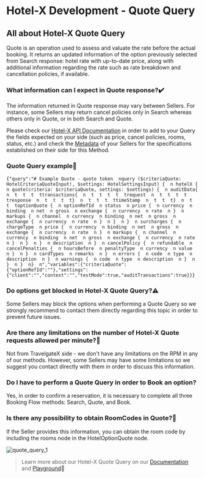 ﻿---
sidebar_position: 1
---

# Hotel-X Development - Quote Query

## All about Hotel-X Quote Query
Quote is an operation used to assess and valuate the rate before the actual booking. It returns an updated information of the option previously selected from Search response: hotel rate with up-to-date price, along with additional information regarding the rate such as rate breakdown and cancellation policies, if available.

### What information can I expect in Quote response?✔️
The information returned in Quote response may vary between Sellers. For instance, some Sellers may return cancel policies only in Search whereas others only in Quote, or in both Search and Quote.

Please check our [Hotel-X API Documentation](/docs/apis/for-buyers/hotel-x-pull-buyers-api/quickstart) in order to add to your Query the fields expected on your side (such as price, cancel policies, rooms, status, etc.) and check the [Metadata](/kb/our-products/are-you-a-buyer/our-methods/static-content/hotel-x-metadata-query) of your Sellers for the specifications established on their side for this Method.



### Quote Query example📑
```
{"query":"# Example Quote - quote token  nquery ($criteriaQuote: HotelCriteriaQuoteInput!, $settings: HotelSettingsInput) {  n hotelX {  n quote(criteria: $criteriaQuote, settings: $settings) {  n auditData{  n  t  t  t  ttransactions{  n  t  t  t  t  trequest  n  t  t  t  t  tresponse  n  t  t  t  t}  n  t  t  t  ttimeStamp  n  t  t  t}  n  t  t  toptionQuote {  n optionRefId  n status  n price {  n currency  n binding  n net  n gross  n exchange {  n currency  n rate  n }  n markups {  n channel  n currency  n binding  n net  n gross  n exchange {  n currency  n rate  n }  n }  n }  n surcharges {  n chargeType  n price {  n currency  n binding  n net  n gross  n exchange {  n currency  n rate  n }  n markups {  n channel  n currency  n binding  n net  n gross  n exchange {  n currency  n rate  n }  n }  n }  n description  n }  n cancelPolicy {  n refundable  n cancelPenalties {  n hoursBefore  n penaltyType  n currency  n value  n }  n }  n cardTypes  n remarks  n }  n errors {  n code  n type  n description  n }  n warnings {  n code  n type  n description  n }  n }  n }  n}  n","variables":{"criteriaQuote":{"optionRefId":""},"settings":{"client":"","context":"","testMode":true,"auditTransactions":true}}}
```
### Do options get blocked in Hotel-X Quote Query?⚠️
Some Sellers may block the options when performing a Quote Query so we strongly recommend to contact them directly regarding this topic in order to prevent future issues.

### Are there any limitations on the number of Hotel-X Quote requests allowed per minute?🔢
Not from TravelgateX side - we don't have any limitations on the RPM in any of our methods. However, some Sellers may have some limitations so we suggest you contact directly with them in order to discuss this information.
### Do I have to perform a Quote Query in order to Book an option?
Yes, in order to confirm a reservation, it is necessary to complete all three Booking Flow methods: Search, Quote, and Book.

### Is there any possibility to obtain RoomCodes in Quote?🏨
If the Seller provides this information, you can obtain the room code by including the rooms node in the HotelOptionQuote node.

![quote_query_1](https://storage.travelgate.com/kbase/quote_query_1.jpg)


>Learn more about our Hotel-X Quote Query on our [Documentation](/docs/apis/for-buyers/hotel-x-pull-buyers-api/booking-flow/quote) and [Playground](/playground)🚀


 